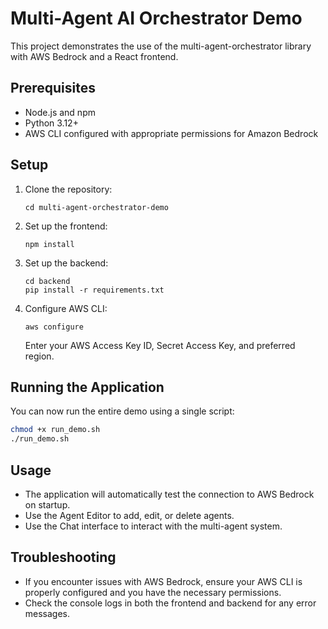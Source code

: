 # Multi-Agent AI Orchestrator Demo

This project demonstrates the use of the multi-agent-orchestrator library with AWS Bedrock and a React frontend.

## Prerequisites

- Node.js and npm
- Python 3.12+
- AWS CLI configured with appropriate permissions for Amazon Bedrock

## Setup

1. Clone the repository:
   ```
   cd multi-agent-orchestrator-demo
   ```

2. Set up the frontend:
   ```
   npm install
   ```

3. Set up the backend:
   ```
   cd backend
   pip install -r requirements.txt
   ```

4. Configure AWS CLI:
   ```
   aws configure
   ```
   Enter your AWS Access Key ID, Secret Access Key, and preferred region.

## Running the Application

You can now run the entire demo using a single script:

```bash
chmod +x run_demo.sh
./run_demo.sh
```

## Usage

- The application will automatically test the connection to AWS Bedrock on startup.
- Use the Agent Editor to add, edit, or delete agents.
- Use the Chat interface to interact with the multi-agent system.

## Troubleshooting

- If you encounter issues with AWS Bedrock, ensure your AWS CLI is properly configured and you have the necessary permissions.
- Check the console logs in both the frontend and backend for any error messages.